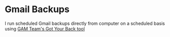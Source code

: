 # Gmail Backups

I run scheduled Gmail backups directly from computer on a scheduled basis using [GAM Team's Got Your Back tool](https://github.com/GAM-team/got-your-back)